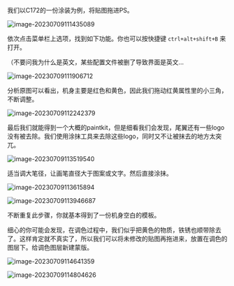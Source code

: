 我们以C172的一份涂装为例，将贴图拖进PS。

![image-20230709111435089](https://img1.imgtp.com/2023/07/09/FV7embYu.png)

依次点击菜单栏上选项，找到如下功能。你也可以按快捷键 `ctrl+alt+shift+B` 来打开。

（不要问我为什么是英文，某些配置文件被删了导致界面是英文...

![image-20230709111906712](https://img1.imgtp.com/2023/07/09/4imUI7GV.png)

分析原图可以看出，机身主要是红色和黄色，因此我们拖动红黄属性里的小三角，不断调整。

![image-20230709112242379](https://img1.imgtp.com/2023/07/09/JGRb1G3p.png)

最后我们就能得到一个大概的paintkit，但是细看我们会发现，尾翼还有一些logo没有被去除。我们使用涂抹工具来去除这些logo，同时又不让被抹去的地方太突兀。

![image-20230709113519540](https://img1.imgtp.com/2023/07/09/qt54uNAe.png)

适当调大笔径，让画笔直径大于图案或文字。然后直接涂抹。

![image-20230709113615894](https://img1.imgtp.com/2023/07/09/ivt1TaRo.png)

![image-20230709113946687](https://img1.imgtp.com/2023/07/09/PiHGLh3Y.png)

不断重复此步骤，你就基本得到了一份机身空白的模板。

细心的你可能会发现，在调色过程中，我们似乎把黄色的物质，铁锈也顺带除去了。这样肯定就不真实了，所以我们可以将未修改的贴图再拖进来，放置在调色的图层下。给调色图层新建蒙版。

![image-20230709114641359](https://img1.imgtp.com/2023/07/09/Z3H0g73N.png)

![image-20230709114804626](https://img1.imgtp.com/2023/07/09/s6rfllEl.png)